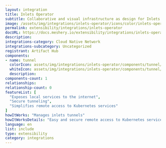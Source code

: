 ```yaml
---
layout: integration
title: Inlets Operator
subtitle: Collaborative and visual infrastructure as design for Inlets Operator
image: /assets/img/integrations/inlets-operator/icons/color/inlets-operator-color.svg
permalink: extensibility/integrations/inlets-operator
docURL: https://docs.meshery.io/extensibility/integrations/inlets-operator
description: 
integrations-category: Cloud Native Network
integrations-subcategory: Uncategorized
registrant: Artifact Hub
components: 
- name: tunnel
  colorIcon: assets/img/integrations/inlets-operator/components/tunnel/icons/color/tunnel-color.svg
  whiteIcon: assets/img/integrations/inlets-operator/components/tunnel/icons/white/tunnel-white.svg
  description: 
components-count: 1
relationships: 
relationship-count: 0
featureList: [
  "Exposes local services to the internet",
  "Secure tunneling",
  "Simplifies remote access to Kubernetes services"
]
howItWorks: "Manages inlets tunnels"
howItWorksDetails: "Easy and secure remote access to Kubernetes services"
language: en
list: include
type: extensibility
category: integrations
---
```

